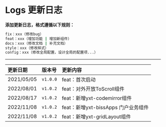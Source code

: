 # Logs 更新日志
**添加更新日志，格式遵循以下规则：**
```sh
fix：xxx（修改bug）
feat：xxx（增加功能 | 增加新组件）
docs：xxx（修改文档 | 补充文档）
style：xxx（修改样式）
config：xxx（修改全局配置，设计全局的配置项...）
```

---

| 更新日期  | 版本号    | 更新内容   |
|:---------------- |:---------------- |:---------------- |
|2021/05/05|`v1.0.0`|feat：首次启动|
|2022/08/01|`v1.0.2`|feat：对外开放ToScroll组件|
|2022/08/17|`v1.0.2`|feat：新增yxt-codemirror组件|
|2022/11/08|`v1.0.2`|feat：新增yxt-bissApps 门户业务组件|
|2022/11/08|`v1.0.2`|feat：新增yxt-gridLayout组件|
